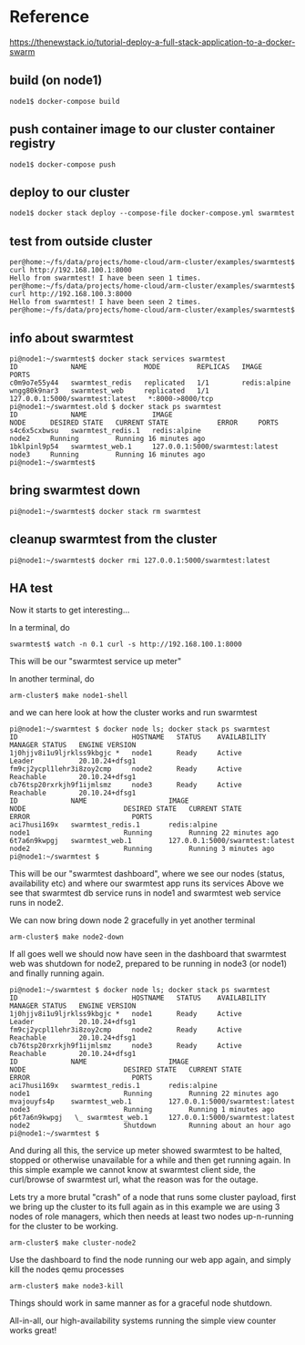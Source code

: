 # Reference
https://thenewstack.io/tutorial-deploy-a-full-stack-application-to-a-docker-swarm

## build (on node1)
```
node1$ docker-compose build
```

## push container image to our cluster container registry
```
node1$ docker-compose push
```

## deploy to our cluster
```
node1$ docker stack deploy --compose-file docker-compose.yml swarmtest
```

## test from outside cluster
```
per@home:~/fs/data/projects/home-cloud/arm-cluster/examples/swarmtest$ curl http://192.168.100.1:8000
Hello from swarmtest! I have been seen 1 times.
per@home:~/fs/data/projects/home-cloud/arm-cluster/examples/swarmtest$ curl http://192.168.100.3:8000
Hello from swarmtest! I have been seen 2 times.
per@home:~/fs/data/projects/home-cloud/arm-cluster/examples/swarmtest$
```

## info about swarmtest
```
pi@node1:~/swarmtest$ docker stack services swarmtest
ID             NAME              MODE         REPLICAS   IMAGE                             PORTS
c0m9o7e55y44   swarmtest_redis   replicated   1/1        redis:alpine                      
wngg80k9nar3   swarmtest_web     replicated   1/1        127.0.0.1:5000/swarmtest:latest   *:8000->8000/tcp
pi@node1:~/swarmtest.old $ docker stack ps swarmtest
ID             NAME                IMAGE                             NODE      DESIRED STATE   CURRENT STATE            ERROR     PORTS
s4c6x5cxbwsu   swarmtest_redis.1   redis:alpine                      node2     Running         Running 16 minutes ago             
1bklpinl9p54   swarmtest_web.1     127.0.0.1:5000/swarmtest:latest   node3     Running         Running 16 minutes ago             
pi@node1:~/swarmtest$
```

## bring swarmtest down
```
pi@node1:~/swarmtest$ docker stack rm swarmtest
```

## cleanup swarmtest from the cluster
```
pi@node1:~/swarmtest$ docker rmi 127.0.0.1:5000/swarmtest:latest
```


## HA test
Now it starts to get interesting...

In a terminal, do
```
swarmtest$ watch -n 0.1 curl -s http://192.168.100.1:8000
```

This will be our "swarmtest service up meter"

In another terminal, do
```
arm-cluster$ make node1-shell
```

and we can here look at how the cluster works and run swarmtest
```
pi@node1:~/swarmtest $ docker node ls; docker stack ps swarmtest
ID                            HOSTNAME   STATUS    AVAILABILITY   MANAGER STATUS   ENGINE VERSION
1j0hjjv8i1u9ljrklss9kbgjc *   node1      Ready     Active         Leader           20.10.24+dfsg1
fm9cj2ycpl1lehr3i8zoy2cmp     node2      Ready     Active         Reachable        20.10.24+dfsg1
cb76tsp20rxrkjh9f1ijmlsmz     node3      Ready     Active         Reachable        20.10.24+dfsg1
ID             NAME                    IMAGE                             NODE                        DESIRED STATE   CURRENT STATE                ERROR                         PORTS
aci7husi169x   swarmtest_redis.1       redis:alpine                      node1                       Running         Running 22 minutes ago
6t7a6n9kwpgj   swarmtest_web.1         127.0.0.1:5000/swarmtest:latest   node2                       Running         Running 3 minutes ago
pi@node1:~/swarmtest $
```
This will be our "swarmtest dashboard", where we see our nodes (status, availability etc) and where our swarmtest app runs its services
Above we see that swarmtest db service runs in node1 and swarmtest web service runs in node2.

We can now bring down node 2 gracefully in yet another terminal
```
arm-cluster$ make node2-down
```

If all goes well we should now have seen in the dashboard that swarmtest web was shutdown for node2,
prepared to be running in node3 (or node1) and finally running again.
```
pi@node1:~/swarmtest $ docker node ls; docker stack ps swarmtest
ID                            HOSTNAME   STATUS    AVAILABILITY   MANAGER STATUS   ENGINE VERSION
1j0hjjv8i1u9ljrklss9kbgjc *   node1      Ready     Active         Leader           20.10.24+dfsg1
fm9cj2ycpl1lehr3i8zoy2cmp     node2      Ready     Active         Reachable        20.10.24+dfsg1
cb76tsp20rxrkjh9f1ijmlsmz     node3      Ready     Active         Reachable        20.10.24+dfsg1
ID             NAME                    IMAGE                             NODE                        DESIRED STATE   CURRENT STATE                ERROR                         PORTS
aci7husi169x   swarmtest_redis.1       redis:alpine                      node1                       Running         Running 22 minutes ago
mvajouyfs4p    swarmtest_web.1         127.0.0.1:5000/swarmtest:latest   node3                       Running         Running 1 minutes ago
p6t7a6n9kwpgj   \_ swarmtest_web.1     127.0.0.1:5000/swarmtest:latest   node2                       Shutdown        Running about an hour ago
pi@node1:~/swarmtest $
```

And during all this, the service up meter showed swarmtest to be halted, stopped or otherwise unavailable
for a while and then get running again.
In this simple example we cannot know at swarmtest client side, the curl/browse of swarmtest url, what
the reason was for the outage.

Lets try a more brutal "crash" of a node that runs some cluster payload, first we bring up the cluster
to its full again as in this example we are using 3 nodes of role managers, which then needs at least
two nodes up-n-running for the cluster to be working.
```
arm-cluster$ make cluster-node2
```

Use the dashboard to find the node running our web app again, and simply kill the nodes qemu processes
```
arm-cluster$ make node3-kill
```

Things should work in same manner as for a graceful node shutdown.

All-in-all, our high-availability systems running the simple view counter works great!
